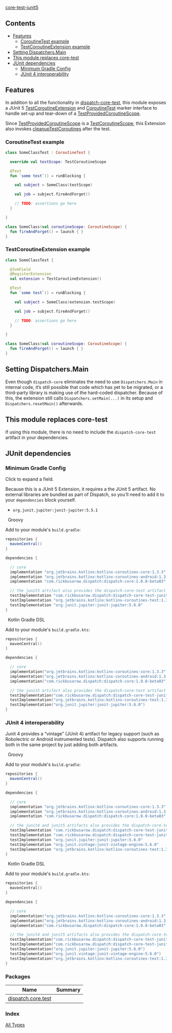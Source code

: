 [core-test-junit5](./index.md)

## Contents

* [Features](#features)
  * [CoroutineTest example](#coroutinetest-example)
  * [TestCoroutineExtension example](#testcoroutineextension-example)
* [Setting Dispatchers.Main](#setting-dispatchersmain)
* [This module replaces core-test](#this-module-replaces-core-test)
* [JUnit dependencies](#junit-dependencies)
  * [Minimum Gradle Config](#minimum-gradle-config)
  * [JUnit 4 interoperability](#junit-4-interoperability)

## Features

In addition to all the functionality in [dispatch-core-test](https://rbusarow.github.io/Dispatch/core-test//index.html), this module exposes a JUnit 5 [TestCoroutineExtension](https://rbusarow.github.io/Dispatch/core-test-junit5//dispatch.core.test/-test-coroutine-extension/index.html) and [CoroutineTest](https://rbusarow.github.io/Dispatch/core-test-junit5//dispatch.core.test/-coroutine-test/index.html) marker interface to handle set-up and tear-down of a [TestProvidedCoroutineScope](https://rbusarow.github.io/Dispatch/core-test//dispatch.core.test/-test-provided-coroutine-scope/index.html).

Since [TestProvidedCoroutineScope](https://rbusarow.github.io/Dispatch/core-test//dispatch.core.test/-test-provided-coroutine-scope/index.html) is a [TestCoroutineScope](https://kotlin.github.io/kotlinx.coroutines/kotlinx-coroutines-test/kotlinx.coroutines.test/-test-coroutine-scope/index.html), this Extension also invokes [cleanupTestCoroutines](https://kotlin.github.io/kotlinx.coroutines/kotlinx-coroutines-test/kotlinx.coroutines.test/-test-coroutine-scope/cleanup-test-coroutines.html) after the test.

### CoroutineTest example

``` kotlin
class SomeClassTest : CoroutineTest {

  override val testScope: TestCoroutineScope

  @Test
  fun `some test`() = runBlocking {

    val subject = SomeClass(testScope)

    val job = subject.fireAndForget()

    // TODO: assertions go here
  }

}

class SomeClass(val coroutineScope: CoroutineScope) {
  fun fireAndForget() = launch { }
}
```

### TestCoroutineExtension example

``` kotlin
class SomeClassTest {

  @JvmField
  @RegisterExtension
  val extension = TestCoroutineExtension()

  @Test
  fun `some test`() = runBlocking {

    val subject = SomeClass(extension.testScope)

    val job = subject.fireAndForget()

    // TODO: assertions go here
  }

}

class SomeClass(val coroutineScope: CoroutineScope) {
  fun fireAndForget() = launch { }
}
```

## Setting Dispatchers.Main

Even though `dispatch-core` eliminates the need to use `Dispatchers.Main` in internal code, it’s still possible that code which has yet to be migrated, or a third-party library is making use of the hard-coded dispatcher.  Because of this, the extension still calls `Dispatchers.setMain(...)` in its setup and `Dispatchers.resetMain()` afterwards.

## This module replaces core-test

If using this module, there is no need to include the `dispatch-core-test` artifact in your dependencies.

## JUnit dependencies

### Minimum Gradle Config

Click to expand a field.

Because this is a JUnit 5 Extension, it requires a the JUnit 5 artifact.  No external libraries are bundled as part of Dispatch, so you’ll need to add it to your `dependencies` block yourself.

* `org.junit.jupiter:junit-jupiter:5.5.1`

&nbsp;  Groovy

Add to your module's `build.gradle`:

``` groovy
repositories {
  mavenCentral()
}

dependencies {

  // core
  implementation "org.jetbrains.kotlinx:kotlinx-coroutines-core:1.3.3"
  implementation "org.jetbrains.kotlinx:kotlinx-coroutines-android:1.3.3"
  implementation "com.rickbusarow.dispatch:dispatch-core:1.0.0-beta03"

  // the junit5 artifact also provides the dispatch-core-test artifact
  testImplementation "com.rickbusarow.dispatch:dispatch-core-test-junit5:1.0.0-beta03"
  testImplementation "org.jetbrains.kotlinx:kotlinx-coroutines-test:1.3.3"
  testImplementation "org.junit.jupiter:junit-jupiter:5.6.0"
}
```

&nbsp;  Kotlin Gradle DSL

Add to your module's `build.gradle.kts`:

``` kotlin
repositories {
  mavenCentral()
}

dependencies {

  // core
  implementation("org.jetbrains.kotlinx:kotlinx-coroutines-core:1.3.3")
  implementation("org.jetbrains.kotlinx:kotlinx-coroutines-android:1.3.3")
  implementation("com.rickbusarow.dispatch:dispatch-core:1.0.0-beta03")

  // the junit5 artifact also provides the dispatch-core-test artifact
  testImplementation("com.rickbusarow.dispatch:dispatch-core-test-junit5:1.0.0-beta03")
  testImplementation("org.jetbrains.kotlinx:kotlinx-coroutines-test:1.3.3")
  testImplementation("org.junit.jupiter:junit-jupiter:5.6.0")
}
```

### JUnit 4 interoperability

Junit 4 provides a “vintage” (JUnit 4) artifact for legacy support (such as Robolectric or Android instrumented tests).  Dispatch also supports running both in the same project by just adding both artifacts.

&nbsp;  Groovy

Add to your module's `build.gradle`:

``` groovy
repositories {
  mavenCentral()
}

dependencies {

  // core
  implementation "org.jetbrains.kotlinx:kotlinx-coroutines-core:1.3.3"
  implementation "org.jetbrains.kotlinx:kotlinx-coroutines-android:1.3.3"
  implementation "com.rickbusarow.dispatch:dispatch-core:1.0.0-beta03"

  // the junit4 and junit5 artifacts also provides the dispatch-core-test artifact
  testImplementation "com.rickbusarow.dispatch:dispatch-core-test-junit4:1.0.0-beta03"
  testImplementation "com.rickbusarow.dispatch:dispatch-core-test-junit5:1.0.0-beta03"
  testImplementation "org.junit.jupiter:junit-jupiter:5.6.0"
  testImplementation "org.junit.vintage:junit-vintage-engine:5.6.0"
  testImplementation "org.jetbrains.kotlinx:kotlinx-coroutines-test:1.3.3"
}
```

&nbsp;  Kotlin Gradle DSL

Add to your module's `build.gradle.kts`:

``` kotlin
repositories {
  mavenCentral()
}

dependencies {

  // core
  implementation("org.jetbrains.kotlinx:kotlinx-coroutines-core:1.3.3")
  implementation("org.jetbrains.kotlinx:kotlinx-coroutines-android:1.3.3")
  implementation("com.rickbusarow.dispatch:dispatch-core:1.0.0-beta03")

  // the junit4 and junit5 artifacts also provides the dispatch-core-test artifact
  testImplementation("com.rickbusarow.dispatch:dispatch-core-test-junit4:1.0.0-beta03")
  testImplementation("com.rickbusarow.dispatch:dispatch-core-test-junit5:1.0.0-beta03")
  testImplementation("org.junit.jupiter:junit-jupiter:5.6.0")
  testImplementation("org.junit.vintage:junit-vintage-engine:5.6.0")
  testImplementation("org.jetbrains.kotlinx:kotlinx-coroutines-test:1.3.3")
}
```

### Packages

| Name | Summary |
|---|---|
| [dispatch.core.test](dispatch.core.test/index.md) |  |

### Index

[All Types](alltypes/index.md)
